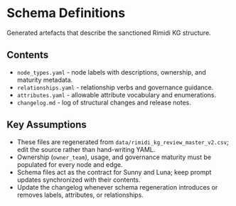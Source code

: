 # Schema Definitions

Generated artefacts that describe the sanctioned Rimidi KG structure.

## Contents
- `node_types.yaml` - node labels with descriptions, ownership, and maturity metadata.
- `relationships.yaml` - relationship verbs and governance guidance.
- `attributes.yaml` - allowable attribute vocabulary and enumerations.
- `changelog.md` - log of structural changes and release notes.

## Key Assumptions
- These files are regenerated from `data/rimidi_kg_review_master_v2.csv`; edit the source rather than hand-writing YAML.
- Ownership (`owner_team`), usage, and governance maturity must be populated for every node and edge.
- Schema files act as the contract for Sunny and Luna; keep prompt updates synchronized with their contents.
- Update the changelog whenever schema regeneration introduces or removes labels, attributes, or relationships.
